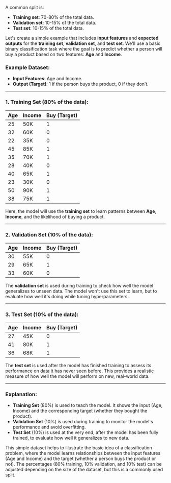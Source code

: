A common split is:
- **Training set**: 70-80% of the total data.
- **Validation set**: 10-15% of the total data.
- **Test set**: 10-15% of the total data.

Let's create a simple example that includes **input features** and **expected outputs** for the **training set**, **validation set**, and **test set**. We'll use a basic binary classification task where the goal is to predict whether a person will buy a product based on two features: **Age** and **Income**.

### Example Dataset:

- **Input Features**: Age and Income.
- **Output (Target)**: 1 if the person buys the product, 0 if they don’t.

---

### 1. **Training Set** (80% of the data):

|Age|Income|Buy (Target)|
|---|---|---|
|25|50K|1|
|32|60K|0|
|22|35K|0|
|45|85K|1|
|35|70K|1|
|28|40K|0|
|40|65K|1|
|23|30K|0|
|50|90K|1|
|38|75K|1|

Here, the model will use the **training set** to learn patterns between **Age**, **Income**, and the likelihood of buying a product.

---

### 2. **Validation Set** (10% of the data):

| Age | Income | Buy (Target) |
| --- | ------ | ------------ |
| 30  | 55K    | 0            |
| 29  | 65K    | 1            |
| 33  | 60K    | 0            |

The **validation set** is used during training to check how well the model generalizes to unseen data. The model won't use this set to learn, but to evaluate how well it's doing while tuning hyperparameters.

---

### 3. **Test Set** (10% of the data):

|Age|Income|Buy (Target)|
|---|---|---|
|27|45K|0|
|41|80K|1|
|36|68K|1|

The **test set** is used after the model has finished training to assess its performance on data it has never seen before. This provides a realistic measure of how well the model will perform on new, real-world data.

---

### Explanation:

- **Training Set** (80%) is used to teach the model. It shows the input (Age, Income) and the corresponding target (whether they bought the product).
- **Validation Set** (10%) is used during training to monitor the model's performance and avoid overfitting.
- **Test Set** (10%) is used at the very end, after the model has been fully trained, to evaluate how well it generalizes to new data.

This simple dataset helps to illustrate the basic idea of a classification problem, where the model learns relationships between the input features (Age and Income) and the target (whether a person buys the product or not). The percentages (80% training, 10% validation, and 10% test) can be adjusted depending on the size of the dataset, but this is a commonly used split.